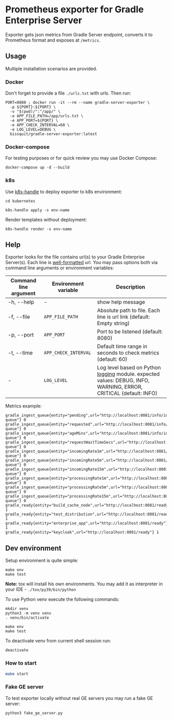 # Prometheus exporter for Gradle Enterprise Server

Exporter gets json metrics from Gradle Server endpoint, converts it to Prometheus format and exposes at `/metrics`.

## Usage

Multiple installation scenarios are provided.

### Docker

Don't forget to provide a file `./urls.txt` with urls. Then run:

```shell script
PORT=8080 ; docker run -it --rm --name gradle-server-exporter \
  -p ${PORT}:${PORT} \
  -v "$(pwd)/":"/app/" \
  -e APP_FILE_PATH=/app/urls.txt \
  -e APP_PORT=${PORT} \
  -e APP_CHECK_INTERVAL=60 \
  -e LOG_LEVEL=DEBUG \
  bissquit/gradle-server-exporter:latest
```

### Docker-compose

For testing purposes or for quick review you may use Docker Compose:

```shell script
docker-compose up -d --build
```

### k8s

Use [k8s-handle](https://github.com/2gis/k8s-handle) to deploy exporter to k8s environment:

```shell script
cd kubernetes
```
```shell script
k8s-handle apply -s env-name
```

Render templates without deployment:

```shell script
k8s-handle render -s env-name
```

## Help

Exporter looks for the file contains url(s) to your Gradle Enterprise Server(s). Each line is [well-formatted](https://validators.readthedocs.io/en/latest/#module-validators.url) url.
You may pass options both via command line arguments or environment variables:

|Command line argument|Environment variable|Description|
| ----------- | ----------- | ----------- |
|-h, --help|-|show help message|
|-f, --file|`APP_FILE_PATH`|Absolute path to file. Each line is url link (default: Empty string)|
|-p, --port|`APP_PORT`|Port to be listened (default: 8080)|
|-t, --time|`APP_CHECK_INTERVAL`|Default time range in seconds to check metrics (default: 60)|
|-|`LOG_LEVEL`|Log level based on Python [logging](https://docs.python.org/3/library/logging.html) module. expected values: DEBUG, INFO, WARNING, ERROR, CRITICAL (default: INFO)|

Metrics example:

```text
gradle_ingest_queue{entity="pending",url="http://localhost:8081/info/ingest-queue"} 0
gradle_ingest_queue{entity="requested",url="http://localhost:8081/info/ingest-queue"} 0
gradle_ingest_queue{entity="ageMins",url="http://localhost:8081/info/ingest-queue"} 0
gradle_ingest_queue{entity="requestWaitTimeSecs",url="http://localhost:8081/info/ingest-queue"} 0
gradle_ingest_queue{entity="incomingRate1m",url="http://localhost:8081/info/ingest-queue"} 0
gradle_ingest_queue{entity="incomingRate5m",url="http://localhost:8081/info/ingest-queue"} 0
gradle_ingest_queue{entity="incomingRate15m",url="http://localhost:8081/info/ingest-queue"} 0
gradle_ingest_queue{entity="processingRate1m",url="http://localhost:8081/info/ingest-queue"} 0
gradle_ingest_queue{entity="processingRate5m",url="http://localhost:8081/info/ingest-queue"} 0
gradle_ingest_queue{entity="processingRate15m",url="http://localhost:8081/info/ingest-queue"} 0
gradle_ready{entity="build_cache_node",url="http://localhost:8081/ready"} 1
gradle_ready{entity="test_distribution",url="http://localhost:8081/ready"} 1
gradle_ready{entity="enterprise_app",url="http://localhost:8081/ready"} 1
gradle_ready{entity="keycloak",url="http://localhost:8081/ready"} 1
```


## Dev environment

Setup environment is quite simple:
```shell script
make env
make test
```
**Note:** tox will install his own environments. You may add it as interpreter in your IDE - `./tox/py39/bin/python`

To use Python venv execute the following commands:
```shell script
mkdir venv
python3 -m venv venv
. venv/bin/activate

make env
make test
```
To deactivate venv from current shell session run:
```shell script
deactivate
```

### How to start

```bash
make start
```

### Fake GE server

To test exporter locally without real GE servers you may run a fake GE server:

```shell script
python3 fake_ge_server.py
```

